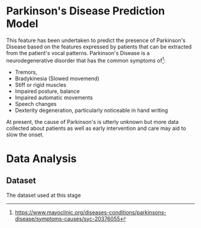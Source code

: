 # Parkinson's Disease Prediction Model

This feature has been undertaken to predict the presence of Parkinson's Disease based on the features expressed by patients that can be extracted from the patient's vocal patterns. Parkinson's Disease is a neurodegenerative disorder that has the common symptoms of[^1]:
- Tremors, 
- Bradykinesia (Slowed movemend)
- Stiff or rigid muscles
- Impaired posture, balance
- Impaired automatic movements
- Speech changes
- Dexterity degeneration, particularly noticeable in hand writing 

At present, the cause of Parkinson's is utterly unknown but more data collected about patients as well as early intervention and care may aid to slow the onset. 

# Data Analysis

## Dataset
The dataset used at this stage 

[^1]:https://www.mayoclinic.org/diseases-conditions/parkinsons-disease/symptoms-causes/syc-20376055

